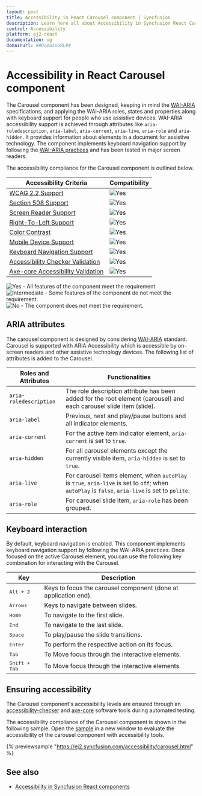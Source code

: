 ```yaml
---
layout: post
title: Accessibility in React Carousel component | Syncfusion
description: Learn here all about Accessibility in Syncfusion React Carousel component of Syncfusion Essential JS 2 and more.
control: Accessibility
platform: ej2-react
documentation: ug
domainurl: ##DomainURL##
---
```


# Accessibility in React Carousel component

The Carousel component has been designed, keeping in mind the [WAI-ARIA](https://www.w3.org/WAI/ARIA/apg/patterns/carousel/) specifications, and applying the WAI-ARIA roles, states and properties along with keyboard support for people who use assistive devices. WAI-ARIA accessibility support is achieved through attributes like `aria-roledescription`, `aria-label`, `aria-current`, `aria-live`, `aria-role` and `aria-hidden`. It provides information about elements in a document for assistive technology. The component implements keyboard navigation support by following the [WAI-ARIA practices](https://www.w3.org/TR/wai-aria-practices/) and has been tested in major screen readers.

The accessibility compliance for the Carousel component is outlined below.

| Accessibility Criteria | Compatibility |
| -- | -- |
| [WCAG 2.2 Support](../common/accessibility#accessibility-standards) | <img src="https://cdn.syncfusion.com/content/images/landing-page/yes.png" alt="Yes"> |
| [Section 508 Support](../common/accessibility#accessibility-standards) | <img src="https://cdn.syncfusion.com/content/images/landing-page/yes.png" alt="Yes"> |
| [Screen Reader Support](../common/accessibility#screen-reader-support) | <img src="https://cdn.syncfusion.com/content/images/landing-page/yes.png" alt="Yes">  |
| [Right-To-Left Support](../common/accessibility#right-to-left-support) | <img src="https://cdn.syncfusion.com/content/images/landing-page/yes.png" alt="Yes"> |
| [Color Contrast](../common/accessibility#color-contrast) | <img src="https://cdn.syncfusion.com/content/images/landing-page/yes.png" alt="Yes"> |
| [Mobile Device Support](../common/accessibility#mobile-device-support) | <img src="https://cdn.syncfusion.com/content/images/landing-page/yes.png" alt="Yes"> |
| [Keyboard Navigation Support](../common/accessibility#keyboard-navigation-support) | <img src="https://cdn.syncfusion.com/content/images/landing-page/yes.png" alt="Yes"> |
| [Accessibility Checker Validation](../common/accessibility#ensuring-accessibility) | <img src="https://cdn.syncfusion.com/content/images/landing-page/yes.png" alt="Yes"> |
| [Axe-core Accessibility Validation](../common/accessibility#ensuring-accessibility) | <img src="https://cdn.syncfusion.com/content/images/landing-page/yes.png" alt="Yes"> |

<style>
    .post .post-content img {
        display: inline-block;
        margin: 0.5em 0;
    }
</style>

<div><img src="https://cdn.syncfusion.com/content/images/landing-page/yes.png" alt="Yes"> - All features of the component meet the requirement.</div>

<div><img src="https://cdn.syncfusion.com/content/images/landing-page/intermediate.png" alt="Intermediate"> - Some features of the component do not meet the requirement.</div>

<div><img src="https://cdn.syncfusion.com/content/images/landing-page/no.png" alt="No"> - The component does not meet the requirement.</div>

## ARIA attributes

The carousel component is designed by considering [WAI-ARIA](https://www.w3.org/WAI/ARIA/apg/patterns/carousel/#keyboardinteraction) standard. Carousel is supported with ARIA Accessibility which is accessible by on-screen readers and other assistive technology devices. The following list of attributes is added to the Carousel.

| **Roles and Attributes** | **Functionalities**                                                                                                                             |
| ------------------------ | ----------------------------------------------------------------------------------------------------------------------------------------------- |
| `aria-roledescription`   | The role description attribute has been added for the root element (carousel) and each carousel slide item (slide).                            |
| `aria-label`             | Previous, next and play/pause buttons and all indicator elements.                                                                               |
| `aria-current`           | For the active item indicator element, `aria-current` is set to `true`.                                                                         |
| `aria-hidden`            | For all carousel elements except the currently visible item, `aria-hidden` is set to `true`.                                                    |
| `aria-live`              | For carousel items element, when `autoPlay` is `true`, `aria-live` is set to `off`; when `autoPlay` is `false`, `aria-live` is set to `polite`. |
| `aria-role`              | For carousel slide item, `aria-role` has been grouped.                                                                                           |

## Keyboard interaction

By default, keyboard navigation is enabled. This component implements keyboard navigation support by following the WAI-ARIA practices. Once focused on the active Carousel element, you can use the following key combination for interacting with the Carousel.

| Key                | Description                                                     |
| ------------------ | --------------------------------------------------------------- |
| <kbd>Alt + J</kbd> | Keys to focus the carousel component (done at application end). |
| <kbd>Arrows</kbd>  | Keys to navigate between slides.                                |
| <kbd>Home</kbd>    | To navigate to the first slide.                                 |
| <kbd>End</kbd>     | To navigate to the last slide.                                  |
| <kbd>Space</kbd>   | To play/pause the slide transitions.                            |
| <kbd>Enter</kbd>   | To perform the respective action on its focus.                  |
| <kbd>Tab</kbd>     | To Move focus through the interactive elements.                 |
| <kbd>Shift + Tab</kbd> | To Move focus through the interactive elements.             |

## Ensuring accessibility

The Carousel component's accessibility levels are ensured through an [accessibility-checker](https://www.npmjs.com/package/accessibility-checker) and [axe-core](https://www.npmjs.com/package/axe-core) software tools during automated testing.

The accessibility compliance of the Carousel component is shown in the following sample. Open the [sample](https://ej2.syncfusion.com/accessibility/carousel.html) in a new window to evaluate the accessibility of the carousel component with accessibility tools.

{% previewsample "https://ej2.syncfusion.com/accessibility/carousel.html" %}

## See also

- [Accessibility in Syncfusion React components](../common/accessibility)
